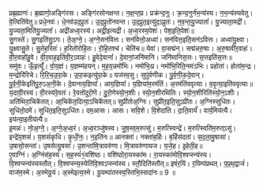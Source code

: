 

  
प्रब्र॒ह्माणः॑। ब्र॒ह्माणो॒अङ्गि॑रसः। अङ्गि॑रसोनक्षन्त। न॒क्ष॒न्त॒प्र। प्रक्र॑न्द॒नुः। क्र॒न्द॒नुर्न॑भ॒न्य॑स्य। न॒भ॒न्य॑स्यवेतु। वे॒त्विति॑वेतु॥ प्रधे॒नवः॑। धे॒नव॑उद॒प्रुतः॑। उ॒द॒प्रुतो॑नवन्त। उ॒द॒प्रुत॒इत्यु॑द॒ऽप्रुतः॑। न॒व॒न्त॒यु॒ज्यातां॑। यु॒ज्याता॒मद्री॑। यु॒ज्यता॒मिति॑यु॒ज्यतां॑। अद्री॑अध्व॒रस्य॑। अद्री॒इत्यद्री॑। अ॒ध्व॒रस्य॒पेशः॑। पेश॒इति॒पेशः॑॥  
सु॒गस्ते॑। सु॒गइति॑सु॒ऽगः। ते॒अ॒ग्ने॒। अ॒ग्ने॒सन॑वित्तः। सन॑वित्तो॒अध्वा॑। सन॑वित्त॒इति॒सन॑ऽवित्तः। अध्वा॑यु॒क्ष्वा। यु॒क्ष्वासु॒ते। सु॒तेह॒रितः॑। ह॒रितो॑रोहि॒तः। रो॒हि॒तश्च॑। चेति॑च॥ येवा॑। वा॒सद्म॑न्। सद्म॑न्नरु॒षाः। अ॒रु॒षावी॑र॒वाहः॑। वी॒र॒वाहो॑हु॒वे। वी॒र॒वाह॒इति॑वी॒र॒ऽवाहः॑। हु॒वेदे॒वानां॑। दे॒वानां॒जनि॑मानि। जनि॑मानिस॒त्तः। स॒त्तइति॑स॒त्तः॥  
समु॑वः। ऊँ॒इत्यूँ॑। वो॒य॒ज्ञं। य॒ज्ञम्म॑हयन्। म॒ह॒य॒न्नमो॑भिः। नमो॑भिः॒प्र। नमो॑भि॒रिति॒नमः॑ऽभिः। प्रहोता॑। होता॑म॒न्द्रः। म॒न्द्रोरि॑रिचे। रि॒रि॒च॒उ॒पा॒के। उ॒पा॒कइत्यु॑पा॒के॥ यज॑स्व॒सु। सुपु॑र्वणीक। पु॒र्व॒णी॒क॒दे॒वान्। पु॒र्व॒नी॒केइति॑पु॒रु॒ऽअ॒नी॒के। दे॒वानाय॒ज्ञियां॑। आय॒ज्ञियां॑। य॒ज्ञिया॑म॒रम॑तिं। अ॒रम॑तिंववृत्याः। व॒वृ॒त्या॒इति॑ववृत्याः॥  
य॒दावी॒रस्य॑। वी॒रस्य॑रे॒वतः॑। रे॒वतो॑दुरॊ॒णॆ। दु॒रो॒णेस्यो॒न॒शीः। स्यो॒न॒शीरथि॑तिः। स्यो॒न॒शीरिति॑स्यो॒न॒ऽशीः। अति॑थिरा॒चिके॑तत्। आ॒चिके॑त॒दित्या॒ऽचिके॑तत्॥ सुप्री॑तोअ॒ग्निः। सुप्री॑त॒इति॒सुऽप्री॑तः। अ॒ग्निस्सुधि॑तः। सुधि॑तो॒दमे॑। सुधि॑त॒इति॒सुऽधि॑तः। दम॒आसः। आसः। सवि॒शे। वि॒शेदा॑ति। दा॒ति॒वार्यं॑। वार्य॒मिय॑त्यै। इय॑त्या॒इतीय॑त्यै॥  
इ॒मन्नः॑। नो॒अ॒ग्ने॒। अ॒ग्ने॒अ॒ध्व॒रं। अ॒ध्व॒रञ्जु॑षस्व। जु॒ष॒स्व॒म॒रुत्सु॑। म॒रुत्स्विन्द्रे॑। म॒रुत्स्विति॑म॒रुत्ऽसु॑। इन्द्रे॑य॒शसं॑। य॒शसं॑कृधि। कृ॒धी॒नः॒। न॒इति॑नः॥ आनक्ता॑। नक्ता॑ब॒र्हिः। ब॒र्हिस॑दतां। स॒द॒ता॒मु॒षासा॑। उ॒षासो॒सन्ता॑। उ॒षसेत्यु॒षसा॑। उ॒शन्ता॑मि॒त्रावरु॑णा। मि॒त्रावरु॑णायज। य॒जे॒ह। इ॒हेती॒ह॥  
ए॒वाग्निं। अ॒ग्निंस॑ह॒स्यं॑। स॒ह॒स्यं॑१॒॑वशि॑ष्ठः। वशि॑ष्ठोरा॒यस्का॑मः। रा॒यस्का॑मोवि॒श्वप्स्न्य॑स्य। वि॒श्वप्स्न्य॑स्यस्तौत्। वि॒श्वप्स्न्य॒स्येति॑वि॒श्वऽप्स्न्य॑स्य। स्तौ॒दिति॑स्तौत्॥ इषं॑र॒यिं। र॒यिम्प॑प्रथत्। प॒प्र॒थ॒द्वाजं॑। वाज॑म॒स्मे। अ॒स्मेयू॒यं। अ॒स्मेइत्य॒स्मे। यू॒यम्पा॑तस्स्व॒स्तिभि॒स्सदा॑नः॥ 9 ॥  
